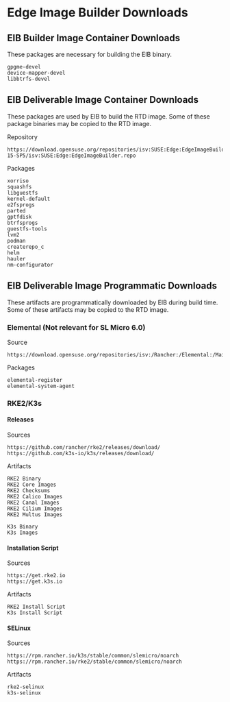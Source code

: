 # Edge Image Builder Downloads

## EIB Builder Image Container Downloads

These packages are necessary for building the EIB binary.
```
gpgme-devel
device-mapper-devel
libbtrfs-devel
```

## EIB Deliverable Image Container Downloads

These packages are used by EIB to build the RTD image. Some of these package binaries may be copied to the RTD image.

Repository
```
https://download.opensuse.org/repositories/isv:SUSE:Edge:EdgeImageBuilder/SLE-15-SP5/isv:SUSE:Edge:EdgeImageBuilder.repo
```
Packages
```
xorriso
squashfs
libguestfs
kernel-default
e2fsprogs
parted
gptfdisk
btrfsprogs
guestfs-tools
lvm2
podman
createrepo_c
helm
hauler
nm-configurator 
```

## EIB Deliverable Image Programmatic Downloads

These artifacts are programmatically downloaded by EIB during build time. Some of these artifacts may be copied to the RTD image.

### Elemental (Not relevant for SL Micro 6.0)
Source
```
https://download.opensuse.org/repositories/isv:/Rancher:/Elemental:/Maintenance:/5.5/standard/
```
Packages
```
elemental-register
elemental-system-agent
```

### RKE2/K3s
#### Releases 

Sources
```
https://github.com/rancher/rke2/releases/download/
https://github.com/k3s-io/k3s/releases/download/
```
Artifacts
```
RKE2 Binary
RKE2 Core Images
RKE2 Checksums
RKE2 Calico Images
RKE2 Canal Images
RKE2 Cilium Images
RKE2 Multus Images

K3s Binary
K3s Images
```

#### Installation Script

Sources
```
https://get.rke2.io
https://get.k3s.io
```
Artifacts
```
RKE2 Install Script
K3s Install Script
```

#### SELinux

Sources
```
https://rpm.rancher.io/k3s/stable/common/slemicro/noarch
https://rpm.rancher.io/rke2/stable/common/slemicro/noarch
```
Artifacts
```
rke2-selinux
k3s-selinux
```